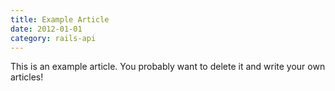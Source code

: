 ```yaml
---
title: Example Article
date: 2012-01-01
category: rails-api
---
```


This is an example article. You probably want to delete it and write your own articles!
